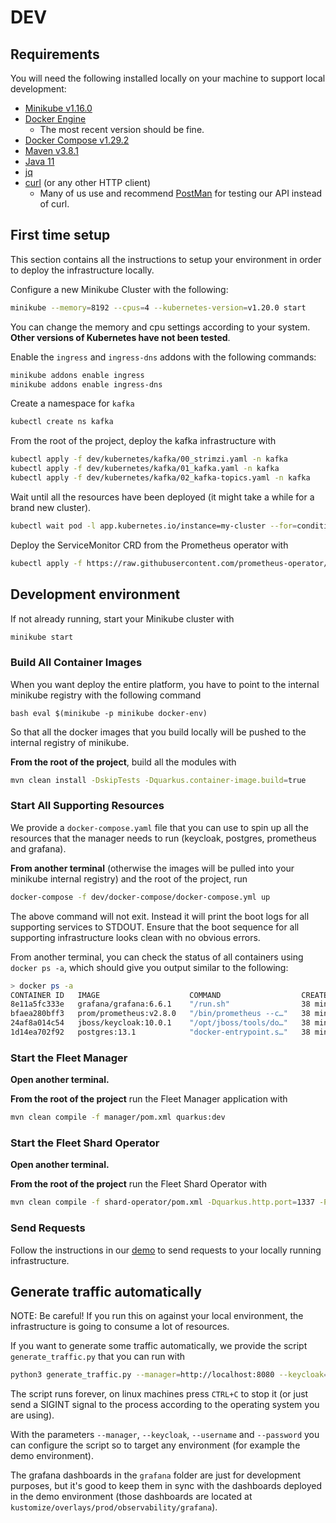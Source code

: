 # DEV 

## Requirements

You will need the following installed locally on your machine to support local development:

* [Minikube v1.16.0](https://minikube.sigs.k8s.io/docs/start/)
* [Docker Engine](https://docker.com)
  * The most recent version should be fine.
* [Docker Compose v1.29.2](https://github.com/docker/compose)
* [Maven v3.8.1](https://maven.apache.org/)
* [Java 11](https://adoptopenjdk.net/)
* [jq](https://stedolan.github.io/jq/)
* [curl](https://curl.se/) (or any other HTTP client)
    * Many of us use and recommend [PostMan](https://postman.com) for testing our API instead of curl.

## First time setup

This section contains all the instructions to setup your environment in order to deploy the infrastructure locally. 

Configure a new Minikube Cluster with the following: 

```bash 
minikube --memory=8192 --cpus=4 --kubernetes-version=v1.20.0 start  
```

You can change the memory and cpu settings according to your system. **Other versions of Kubernetes have not been tested**.

Enable the `ingress` and `ingress-dns` addons with the following commands: 

```bash
minikube addons enable ingress
minikube addons enable ingress-dns
```

Create a namespace for `kafka`

```bash
kubectl create ns kafka
```

From the root of the project, deploy the kafka infrastructure with 

```bash
kubectl apply -f dev/kubernetes/kafka/00_strimzi.yaml -n kafka
kubectl apply -f dev/kubernetes/kafka/01_kafka.yaml -n kafka
kubectl apply -f dev/kubernetes/kafka/02_kafka-topics.yaml -n kafka
```

Wait until all the resources have been deployed (it might take a while for a brand new cluster).

```bash
kubectl wait pod -l app.kubernetes.io/instance=my-cluster --for=condition=Ready --timeout=600s -n kafka
```

Deploy the ServiceMonitor CRD from the Prometheus operator with 

```bash
kubectl apply -f https://raw.githubusercontent.com/prometheus-operator/kube-prometheus/v0.9.0/manifests/setup/prometheus-operator-0servicemonitorCustomResourceDefinition.yaml
```

## Development environment

If not already running, start your Minikube cluster with 

```bash
minikube start
```

### Build All Container Images

When you want deploy the entire platform, you have to point to the internal minikube registry with the following command

``bash
eval $(minikube -p minikube docker-env)
``

So that all the docker images that you build locally will be pushed to the internal registry of minikube. 

**From the root of the project**, build all the modules with 

```bash 
mvn clean install -DskipTests -Dquarkus.container-image.build=true
```

### Start All Supporting Resources

We provide a `docker-compose.yaml` file that you can use to spin up all the resources that the manager needs to run (keycloak, postgres, prometheus and grafana). 

**From another terminal** (otherwise the images will be pulled into your minikube internal registry) and the root of the project, run

```bash
docker-compose -f dev/docker-compose/docker-compose.yml up
```

The above command will not exit. Instead it will print the boot logs for all supporting services to STDOUT. Ensure that
the boot sequence for all supporting infrastructure looks clean with no obvious errors.

From another terminal, you can check the status of all containers using `docker ps -a`, which should give you output similar
to the following:

```bash
> docker ps -a
CONTAINER ID   IMAGE                    COMMAND                  CREATED          STATUS          PORTS                                        NAMES
8e11a5fc333e   grafana/grafana:6.6.1    "/run.sh"                38 minutes ago   Up 38 minutes                                                docker-compose_grafana_1
bfaea280bff3   prom/prometheus:v2.8.0   "/bin/prometheus --c…"   38 minutes ago   Up 38 minutes                                                docker-compose_prometheus_1
24af8a014c54   jboss/keycloak:10.0.1    "/opt/jboss/tools/do…"   38 minutes ago   Up 38 minutes   8080/tcp, 8443/tcp, 0.0.0.0:8180->8180/tcp   event-bridge-keycloak
1d14ea702f92   postgres:13.1            "docker-entrypoint.s…"   38 minutes ago   Up 38 minutes   0.0.0.0:5432->5432/tcp                       event-bridge-postgres
```

### Start the Fleet Manager

**Open another terminal.**

**From the root of the project** run the Fleet Manager application with 

```bash
mvn clean compile -f manager/pom.xml quarkus:dev
```

### Start the Fleet Shard Operator

**Open another terminal.**

**From the root of the project** run the Fleet Shard Operator with 

```bash 
mvn clean compile -f shard-operator/pom.xml -Dquarkus.http.port=1337 -Pminikube quarkus:dev
```

### Send Requests

Follow the instructions in our [demo](../DEMO.md) to send requests to your locally running infrastructure.

## Generate traffic automatically

NOTE: Be careful! If you run this on against your local environment, the infrastructure is going to consume a lot of resources.

If you want to generate some traffic automatically, we provide the script `generate_traffic.py` that you can run with 

```bash
python3 generate_traffic.py --manager=http://localhost:8080 --keycloak=http://localhost:8180 --username=kermit --password=thefrog --bad_request_rate=0.2 --match_filter_rate=0.2
```

The script runs forever, on linux machines press `CTRL+C` to stop it (or just send a SIGINT signal to the process according to the operating system you are using).

With the parameters `--manager`, `--keycloak`, `--username` and `--password` you can configure the script so to target any environment (for example the demo environment).

The grafana dashboards in the `grafana` folder are just for development purposes, but it's good to keep them in sync with the dashboards deployed in the demo environment (those dashboards are located at `kustomize/overlays/prod/observability/grafana`).
